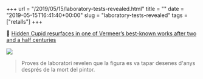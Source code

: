 +++
url = "/2019/05/15/laboratory-tests-revealed.html"
title = ""
date = "2019-05-15T16:41:40+00:00"
slug = "laboratory-tests-revealed"
tags = ["retalls"]
+++

📎 [Hidden Cupid resurfaces in one of Vermeer’s best-known works after two and a half centuries](https://www.theartnewspaper.com/news/hidden-cupid-resurfaces-in-one-of-vermeer-s-best-known-works)

<img src="https://images.graph.cool/v1/cj6c28vh912680101ozc2paxj/cjvdjkm9f069c01823na7r4m4/0x0:2953x3776/960x960/vermeer_brieflesendes_maedchen_2019_05_07.jpg" class="img-responsive"> 

> Proves de laboratori revelen que la figura es va tapar desenes d'anys després de la mort del pintor.

